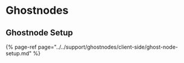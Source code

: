 # Ghostnodes

## Ghostnode Setup

{% page-ref page="../../support/ghostnodes/client-side/ghost-node-setup.md" %}

